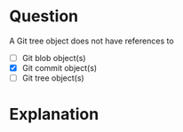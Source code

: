 # Question
A Git tree object does not have references to 
- [ ] Git blob object(s)
- [x] Git commit object(s)
- [ ] Git tree object(s)

# Explanation
